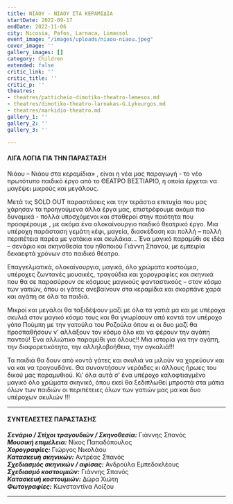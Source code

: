 ```yaml
---
title: ΝΙΑΟΥ - ΝΙΑΟΥ ΣΤΑ ΚΕΡΑΜΙΔΙΑ
startDate: 2022-09-17
endDate: 2022-11-06
city: Nicosia, Pafos, Larnaca, Limassol
event_image: "/images/uploads/niaou-niaou.jpeg"
cover_image: ''
gallery_images: []
category: Children
extended: false
critic_link: ''
critic_title: ''
critic_p: ''
theatres:
- theatres/patticheio-dimotiko-theatro-lemesos.md
- theatres/dimotiko-theatro-larnakas-G.Lykourgos.md
- theatres/markidio-theatro.md
gallery_1: ''
gallery_2: ''
gallery_3: ''

---
```

#### ΛΙΓΑ ΛΟΓΙΑ ΓΙΑ ΤΗΝ ΠΑΡΑΣΤΑΣΗ

Νιάου – Νιάου στα κεραμίδια» , είναι η νέα μας παραγωγή - το νέο πρωτότυπο παιδικό έργο από το ΘΕΑΤΡΟ ΒΕΣΤΙΑΡΙΟ, η οποία έρχεται να μαγέψει μικρούς και μεγάλους.

Μετά τις SOLD OUT παραστάσεις και την τεράστια επιτυχία που μας χάρησαν τα προηγούμενα άλλα έργα μας, επιστρέφουμε ακόμα πιο δυναμικά - πολλά υποσχόμενοι και σταθεροί στην ποιότητα που προσφέρουμε , με ακόμα ένα ολοκαίνουργιο παιδικό θεατρικό έργο. Μια υπέροχη παράσταση γεμάτη κέφι, μαγεία, διασκέδαση και πολλή – πολλή περιπέτεια παρέα με γατάκια και σκυλάκια... Ένα μαγικό παραμύθι σε ιδέα – σενάριο και σκηνοθεσία του ηθοποιού Γιάννη Σπανού, με εμπειρία δεκαεφτά χρόνων στο παιδικό θέατρο.

Επαγγελματικά, ολοκαίνουργια, μαγικά, όλο χρώματα κοστούμια, υπέροχες ζωντανές μουσικές, τραγούδια και χορογραφίες και σκηνικά που θα σε παρασύρουν σε κόσμους μαγικούς φανταστικούς – στον κόσμο των γατιών, όπου οι γάτες ανεβαίνουν στα κεραμίδια και σκορπάνε χαρά και αγάπη σε όλα τα παιδιά.

Μικροί και μεγάλοι θα ταξιδέψουν μαζί με όλα τα γατιά μα και με υπέροχα σκυλιά στον μαγικό κόσμο τους και θα γνωρίσουν από κοντά τον υπέροχο γάτο Πούμπη με την γατούλα του Ροζούλα όπου κι οι δυο μαζί θα προσπαθήσουν ν’ αλλάξουν τον κόσμο όλο και να φέρουν την αγάπη παντού! Ένα αλλιώτικο παραμύθι για όλους!! Μια ιστορία για την αγάπη, την διαφορετικότητα, την αλληλοβοήθεια, την αγκαλιά!!!

Τα παιδιά θα δουν από κοντά γάτες και σκυλιά να μιλούν να χορεύουν και να και να τραγουδάνε. Θα συναντήσουν νεράιδες κι άλλους ήρωες του δικού μας παραμυθιού. Κι’ όλα αυτά σ’ ένα υπέροχο καλοφτιαγμένο μαγικό όλο χρώματα σκηνικό, όπου εκεί θα ξεδιπλωθεί μπροστά στα μάτια όλων των παιδιών οι περιπέτειες όλων των γατιών μας μα και δυο υπέροχων σκυλιών !!!

***

#### ΣΥΝΤΕΛΕΣΤΕΣ ΠΑΡΑΣΤΑΣΗΣ

**_Σενάριο / Στίχοι τραγουδιών / Σκηνοθεσία:_** Γιάννης Σπανός  
**_Μουσική επιμέλεια:_** Νίκος Παπαδόπουλος  
**_Χορογραφίες:_** Γιώργος Νικολάου  
**_Κατασκευή σκηνικών:_** Αντρέας Σπανός  
**_Σχεδιασμός σκηνικών / αφίσας:_** Ανδρούλα Εμπεδοκλέους  
**_Σχεδιασμό κοστουμιών:_** Γιάννης Σπανός  
**_Κατασκευή κοστουμιών:_** Δώρα Χιώτη  
**_Φωτογραφίες:_** Κωνσταντίνα Λοίζου

***